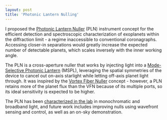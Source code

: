 ```yaml
---
layout: post
title: 'Photonic Lantern Nulling'
---
```


I proposed the [Photonic Lantern Nuller](https://iopscience.iop.org/article/10.3847/1538-4357/ac9284) (PLN) instrument concept for the efficient detection and spectroscopic characterization of exoplanets within the diffraction limit - a regime inaccessible to conventional coronagraphs. Accessing closer-in separations would greatly increase the expected number of detectable planets, which scales inversely with the inner working angle.

The PLN is a cross-aperture nuller that works by injecting light into a [Mode-Selective Photonic Lantern](https://opg.optica.org/oe/fulltext.cfm?uri=oe-22-1-1036&id=276906) (MSPL), leveraging the spatial symmetries of the device to cancel out on-axis starlight while letting off-axis planet light through. It was inspired by the [Vortex Fiber Nuller](https://iopscience.iop.org/article/10.3847/1538-4357/aae262/pdf) concept - however, a PLN retains more of the planet flux than the VFN because of its multiple ports, so its ideal sensitivity is expected to be higher.

The PLN has been [characterized in the lab](https://arxiv.org/abs/2404.01426) in monochromatic and broadband light, and future work includes improving nulls using wavefront sensing and control, as well as an on-sky demonstration.